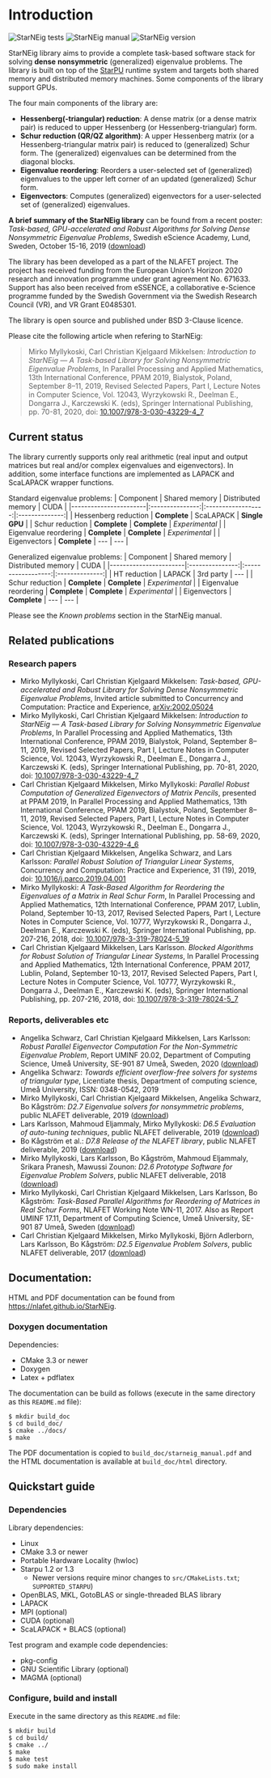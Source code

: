# Introduction

![StarNEig tests](https://github.com/NLAFET/StarNEig/workflows/StarNEig%20tests/badge.svg?branch=v0.1) ![StarNEig manual](https://github.com/NLAFET/StarNEig/workflows/StarNEig%20manual/badge.svg?branch=v0.1) ![StarNEig version](https://github.com/NLAFET/StarNEig/workflows/StarNEig%20version/badge.svg)

StarNEig library aims to provide a complete task-based software stack for
solving **dense** **nonsymmetric** (generalized) eigenvalue problems. The
library is built on top of the [StarPU](http://starpu.gforge.inria.fr/)
runtime system and targets both shared memory and distributed memory machines.
Some components of the library support GPUs.

The four main components of the library are:

 - **Hessenberg(-triangular) reduction**: A dense matrix (or a dense matrix
   pair) is reduced to upper Hessenberg (or Hessenberg-triangular) form.
 - **Schur reduction (QR/QZ algorithm)**: A upper Hessenberg matrix (or a
   Hessenberg-triangular matrix pair) is reduced to (generalized) Schur form.
   The (generalized) eigenvalues can be determined from the diagonal blocks.
 - **Eigenvalue reordering**: Reorders a user-selected set of (generalized)
   eigenvalues to the upper left corner of an updated (generalized) Schur form.
 - **Eigenvectors**: Computes (generalized) eigenvectors for a user-selected
   set of (generalized) eigenvalues.

**A brief summary of the StarNEig library** can be found from a recent poster:
*Task-based, GPU-accelerated and Robust Algorithms for Solving Dense
Nonsymmetric Eigenvalue Problems*, Swedish eScience Academy, Lund, Sweden,
October 15-16, 2019
([download](http://www.nlafet.eu/starneig/escience_poster.pdf))

The library has been developed as a part of the NLAFET project. The project has
received funding from the European Union’s Horizon 2020 research and innovation
programme under grant agreement No. 671633. Support has also been received
from eSSENCE, a collaborative e-Science programme funded by the Swedish
Government via the Swedish Research Council (VR), and VR Grant E0485301.

The library is open source and published under BSD 3-Clause licence.

Please cite the following article when refering to StarNEig:
> Mirko Myllykoski, Carl Christian Kjelgaard Mikkelsen: *Introduction to StarNEig — A Task-based Library for Solving Nonsymmetric Eigenvalue Problems*, In Parallel Processing and Applied Mathematics, 13th International Conference, PPAM 2019, Bialystok, Poland, September 8–11, 2019, Revised Selected Papers, Part I, Lecture Notes in Computer Science, Vol. 12043, Wyrzykowski R., Deelman E., Dongarra J., Karczewski K. (eds), Springer International Publishing, pp. 70-81, 2020, doi: [10.1007/978-3-030-43229-4_7](https://doi.org/10.1007/978-3-030-43229-4_7)

## Current status

The library currently supports only real arithmetic (real input and output
matrices but real and/or complex eigenvalues and eigenvectors). In addition,
some interface functions are implemented as LAPACK and ScaLAPACK wrapper
functions.

Standard eigenvalue problems:
| Component             |  Shared memory  | Distributed memory |      CUDA      |
|-----------------------|:---------------:|:------------------:|:--------------:|
| Hessenberg reduction  |  **Complete**   |      ScaLAPACK     | **Single GPU** |
| Schur reduction       |  **Complete**   |    **Complete**    | *Experimental* |
| Eigenvalue reordering |  **Complete**   |    **Complete**    | *Experimental* |
| Eigenvectors          |  **Complete**   |        ---         |      ---       |

Generalized eigenvalue problems:
| Component             |  Shared memory  | Distributed memory |      CUDA      |
|-----------------------|:---------------:|:------------------:|:--------------:|
| HT reduction          |     LAPACK      |     3rd party      |      ---       |
| Schur reduction       |  **Complete**   |    **Complete**    | *Experimental* |
| Eigenvalue reordering |  **Complete**   |    **Complete**    | *Experimental* |
| Eigenvectors          |  **Complete**   |        ---         |      ---       |

Please see the *Known problems* section in the StarNEig manual.

## Related publications

### Research papers

 - Mirko Myllykoski, Carl Christian Kjelgaard Mikkelsen: *Task-based, GPU-accelerated and Robust Library for Solving Dense Nonsymmetric Eigenvalue Problems*, Invited article submitted to Concurrency and Computation: Practice and Experience, [arXiv:2002.05024](https://arxiv.org/abs/2002.05024)
- Mirko Myllykoski, Carl Christian Kjelgaard Mikkelsen: *Introduction to StarNEig — A Task-based Library for Solving Nonsymmetric Eigenvalue Problems*, In Parallel Processing and Applied Mathematics, 13th International Conference, PPAM 2019, Bialystok, Poland, September 8–11, 2019, Revised Selected Papers, Part I, Lecture Notes in Computer Science, Vol. 12043, Wyrzykowski R., Deelman E., Dongarra J., Karczewski K. (eds), Springer International Publishing, pp. 70-81, 2020, doi: [10.1007/978-3-030-43229-4_7](https://doi.org/10.1007/978-3-030-43229-4_7)
- Carl Christian Kjelgaard Mikkelsen, Mirko Myllykoski: *Parallel Robust Computation of Generalized Eigenvectors of Matrix Pencils*, presented at PPAM 2019, In Parallel Processing and Applied Mathematics, 13th International Conference, PPAM 2019, Bialystok, Poland, September 8–11, 2019, Revised Selected Papers, Part I, Lecture Notes in Computer Science, Vol. 12043, Wyrzykowski R., Deelman E., Dongarra J., Karczewski K. (eds), Springer International Publishing, pp. 58-69, 2020, doi: [10.1007/978-3-030-43229-4_6](https://doi.org/10.1007/978-3-030-43229-4_6)
 - Carl Christian Kjelgaard Mikkelsen, Angelika Schwarz, and Lars Karlsson: *Parallel Robust Solution of Triangular Linear Systems*, Concurrency and Computation: Practice and Experience, 31 (19), 2019, doi: [10.1016/j.parco.2019.04.001](https://doi.org/10.1016/j.parco.2019.04.001)
 - Mirko Myllykoski: *A Task-Based Algorithm for Reordering the Eigenvalues of a Matrix in Real Schur Form*, In Parallel Processing and Applied Mathematics, 12th International Conference, PPAM 2017, Lublin, Poland, September 10-13, 2017, Revised Selected Papers, Part I, Lecture Notes in Computer Science, Vol. 10777, Wyrzykowski R., Dongarra J., Deelman E., Karczewski K. (eds), Springer International Publishing, pp. 207-216, 2018, doi: [10.1007/978-3-319-78024-5_19](https://doi.org/10.1007/978-3-319-78024-5_19)
 - Carl Christian Kjelgaard Mikkelsen, Lars Karlsson. *Blocked Algorithms for Robust Solution of Triangular Linear Systems*, In Parallel Processing and Applied Mathematics, 12th International Conference, PPAM 2017, Lublin, Poland, September 10-13, 2017, Revised Selected Papers, Part I, Lecture Notes in Computer Science, Vol. 10777, Wyrzykowski R., Dongarra J., Deelman E., Karczewski K. (eds), Springer International Publishing, pp. 207-216, 2018, doi: [10.1007/978-3-319-78024-5_7](https://doi.org/10.1007/978-3-319-78024-5_7)

### Reports, deliverables etc

 - Angelika Schwarz, Carl Christian Kjelgaard Mikkelsen, Lars Karlsson: *Robust Parallel Eigenvector Computation For the Non-Symmetric Eigenvalue Problem*, Report UMINF 20.02, Department of Computing Science, Umeå University, SE-901 87 Umeå, Sweden, 2020 ([download](https://webapps.cs.umu.se/uminf/index.cgi?year=2020&number=2))
 - Angelika Schwarz: *Towards efficient overflow-free solvers for systems of triangular type*, Licentiate thesis, Department of computing science, Umeå University, ISSN: 0348-0542, 2019
 - Mirko Myllykoski, Carl Christian Kjelgaard Mikkelsen, Angelika Schwarz, Bo Kågström: *D2.7 Eigenvalue solvers for nonsymmetric problems*, public NLAFET deliverable, 2019 ([download](http://www.nlafet.eu/wp-content/uploads/2019/04/D2.7-EVP-solvers-evaluation-final.pdf))
 - Lars Karlsson, Mahmoud Eljammaly, Mirko Myllykoski: *D6.5 Evaluation of auto-tuning techniques*, public NLAFET deliverable, 2019 ([download](http://www.nlafet.eu/wp-content/uploads/2019/04/D6-5-eval-auto-tuning-final.pdf))
 - Bo Kågström et al.: *D7.8 Release of the NLAFET library*, public NLAFET deliverable, 2019 ([download](http://www.nlafet.eu/wp-content/uploads/2019/04/D7-8-Release-NLAFET-library-final.pdf))
 - Mirko Myllykoski, Lars Karlsson, Bo Kågström, Mahmoud Eljammaly, Srikara Pranesh, Mawussi Zounon: *D2.6 Prototype Software for Eigenvalue Problem Solvers*, public NLAFET deliverable, 2018 ([download](http://www.nlafet.eu/wp-content/uploads/2016/01/Deliverable2.6-180427-rev.pdf))
 - Mirko Myllykoski, Carl Christian Kjelgaard Mikkelsen, Lars Karlsson, Bo Kågström: *Task-Based Parallel Algorithms for Reordering of Matrices in Real Schur Forms*, NLAFET Working Note WN-11, 2017. Also as Report UMINF 17.11, Department of Computing Science, Umeå University, SE-901 87 Umeå, Sweden ([download](http://www8.cs.umu.se/research/uminf/index.cgi?year=2017&number=11))
 - Carl Christian Kjelgaard Mikkelsen, Mirko Myllykoski, Björn Adlerborn, Lars Karlsson, Bo Kågström: *D2.5 Eigenvalue Problem Solvers*, public NLAFET deliverable, 2017 ([download](http://www.nlafet.eu/wp-content/uploads/2016/01/D2.5-EVP-solvers-170427_v1.0-final.pdf))

## Documentation:

HTML and PDF documentation can be found from https://nlafet.github.io/StarNEig.

### Doxygen documentation

Dependencies:

 - CMake 3.3 or newer
 - Doxygen
 - Latex + pdflatex

The documentation can be build as follows (execute in the same directory as this
`README.md` file):

```
$ mkdir build_doc
$ cd build_doc/
$ cmake ../docs/
$ make
```

The PDF documentation is copied to `build_doc/starneig_manual.pdf` and the HTML
documentation is available at `build_doc/html` directory.

## Quickstart guide

### Dependencies

Library dependencies:

- Linux
- CMake 3.3 or newer
- Portable Hardware Locality (hwloc)
- Starpu 1.2 or 1.3
   - Newer versions require minor changes to `src/CMakeLists.txt`;
     `SUPPORTED_STARPU`)
- OpenBLAS, MKL, GotoBLAS or single-threaded BLAS library
- LAPACK
- MPI (optional)
- CUDA (optional)
- ScaLAPACK + BLACS (optional)

Test program and example code dependencies:

 - pkg-config
 - GNU Scientific Library (optional)
 - MAGMA (optional)

### Configure, build and install

Execute in the same directory as this `README.md` file:
```
$ mkdir build
$ cd build/
$ cmake ../
$ make
$ make test
$ sudo make install
```
